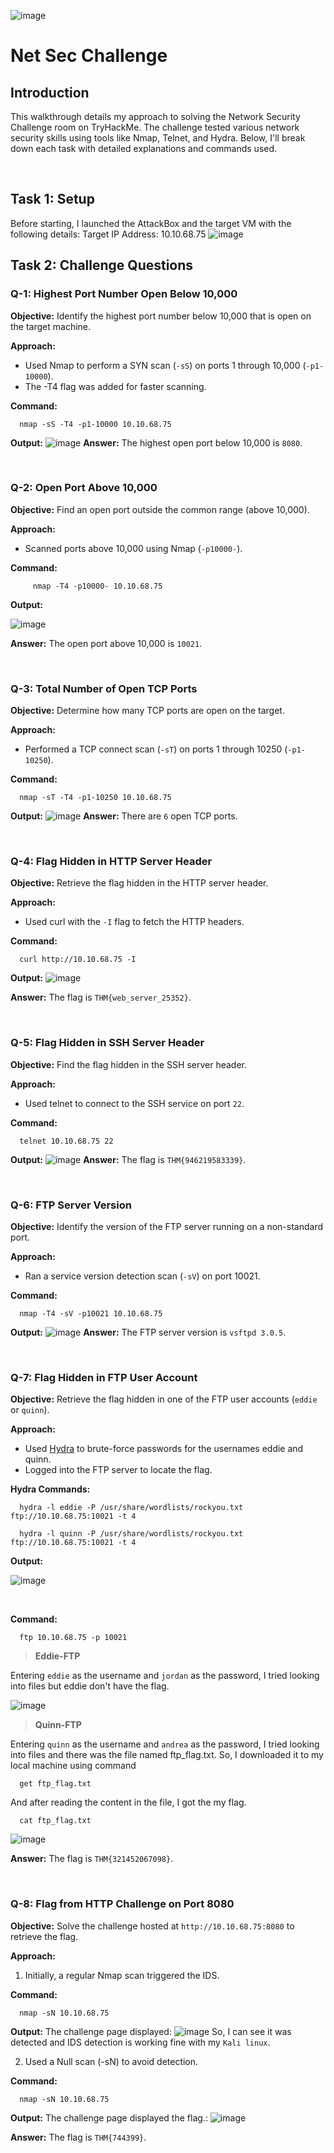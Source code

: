 ![image](https://github.com/user-attachments/assets/27914ca8-563f-476e-8122-ebbe842200e5)


# Net Sec Challenge

## Introduction
   This walkthrough details my approach to solving the Network Security Challenge room on TryHackMe. The challenge tested various network security skills using tools like Nmap, Telnet, and Hydra. Below, I'll break down each task with detailed explanations and commands used.

<br>

## Task 1: Setup
   Before starting, I launched the AttackBox and the target VM with the following details:
Target IP Address: 10.10.68.75
![image](https://github.com/user-attachments/assets/f8fad8a2-076b-41a6-ac36-89c8c501f4ea)



## Task 2: Challenge Questions

### Q-1: Highest Port Number Open Below 10,000

**Objective:** Identify the highest port number below 10,000 that is open on the target machine.

**Approach:** 
- Used Nmap to perform a SYN scan (`-sS`) on ports 1 through 10,000 (`-p1-10000`).
- The -T4 flag was added for faster scanning.

**Command:**
      
      nmap -sS -T4 -p1-10000 10.10.68.75
**Output:**
![image](https://github.com/user-attachments/assets/571984da-e84c-482a-a4e8-efef72cdc5cb)
**Answer:** The highest open port below 10,000 is `8080`.

<br>

### Q-2: Open Port Above 10,000
**Objective:** Find an open port outside the common range (above 10,000).

**Approach:**
- Scanned ports above 10,000 using Nmap (`-p10000-`).

**Command:**
            
         nmap -T4 -p10000- 10.10.68.75
            
**Output:**

![image](https://github.com/user-attachments/assets/01cafa28-93d8-4718-879f-0cefb75fa55a)

**Answer:** The open port above 10,000 is `10021`.

<br>

### Q-3: Total Number of Open TCP Ports
**Objective:** Determine how many TCP ports are open on the target.

**Approach:**
- Performed a TCP connect scan (`-sT`) on ports 1 through 10250 (`-p1-10250`).

**Command:**

      nmap -sT -T4 -p1-10250 10.10.68.75

**Output:**
![image](https://github.com/user-attachments/assets/6d01b7b2-f060-43e2-8d97-3a6b802d04ca)
**Answer:** There are `6` open TCP ports.

<br>

### Q-4: Flag Hidden in HTTP Server Header
**Objective:** Retrieve the flag hidden in the HTTP server header.

**Approach:**
- Used curl with the `-I` flag to fetch the HTTP headers.

**Command:**

      curl http://10.10.68.75 -I
      
**Output:**
![image](https://github.com/user-attachments/assets/e0f73f18-13d0-4e24-8ba1-0ac18b19bd60)

**Answer:** The flag is `THM{web_server_25352}`.

<br>

### Q-5: Flag Hidden in SSH Server Header
**Objective:** Find the flag hidden in the SSH server header.

**Approach:**
- Used telnet to connect to the SSH service on port `22`.

**Command:**

      telnet 10.10.68.75 22

**Output:**
![image](https://github.com/user-attachments/assets/9f385f27-37eb-4a2d-8ff2-a2d8564d537d)
**Answer:** The flag is `THM{946219583339}`.


<br>

### Q-6: FTP Server Version
**Objective:** Identify the version of the FTP server running on a non-standard port.

**Approach:**
- Ran a service version detection scan (`-sV`) on port 10021.

**Command:**

      nmap -T4 -sV -p10021 10.10.68.75

**Output:**
![image](https://github.com/user-attachments/assets/d7f884dd-e01d-4687-8899-3f4c5c442635)
**Answer:** The FTP server version is `vsftpd 3.0.5`.


<br>

### Q-7: Flag Hidden in FTP User Account
**Objective:** Retrieve the flag hidden in one of the FTP user accounts (`eddie` or `quinn`).

**Approach:**
- Used [Hydra](https://www.hydradongle.com/download/software) to brute-force passwords for the usernames eddie and quinn.
- Logged into the FTP server to locate the flag.

**Hydra Commands:**

      hydra -l eddie -P /usr/share/wordlists/rockyou.txt ftp://10.10.68.75:10021 -t 4
  
      hydra -l quinn -P /usr/share/wordlists/rockyou.txt ftp://10.10.68.75:10021 -t 4

**Output:**

![image](https://github.com/user-attachments/assets/c047c703-d860-4b91-b5dd-d68087932bc3)

<br>

**Command:**

      ftp 10.10.68.75 -p 10021

> **Eddie-FTP**

   Entering `eddie` as the username and `jordan` as the password, I tried looking into files but eddie don't have the flag.
   
![image](https://github.com/user-attachments/assets/3d92fd3a-ba38-4ece-b6f3-8a1b8b301178)

> **Quinn-FTP**

   Entering `quinn` as the username and `andrea` as the password, I tried looking into files and there was the file named ftp_flag.txt. So, I downloaded it to my local machine using command
      
      get ftp_flag.txt   

   And after reading the content in the file, I got the my flag.
      
      cat ftp_flag.txt

![image](https://github.com/user-attachments/assets/13e7ade7-b2ae-4f56-bec6-62e3d5184c1b)


**Answer:** The flag is `THM{321452067098}`.


<br>


### Q-8: Flag from HTTP Challenge on Port 8080
**Objective:** Solve the challenge hosted at `http://10.10.68.75:8080` to retrieve the flag.

**Approach:**

1. Initially, a regular Nmap scan triggered the IDS.

**Command:**

      nmap -sN 10.10.68.75

**Output:**
The challenge page displayed:
![image](https://github.com/user-attachments/assets/6e70c5f1-7d65-4773-8423-b650bc9a51cb)
   So, I can see it was detected and IDS detection is working fine with my `Kali linux`.

2. Used a Null scan (-sN) to avoid detection.

**Command:**

      nmap -sN 10.10.68.75

**Output:**
The challenge page displayed the flag.:
![image](https://github.com/user-attachments/assets/aa5c9b15-6e3b-43b3-8fac-ec609dd19e1e)

**Answer:** The flag is `THM{744399}`.


